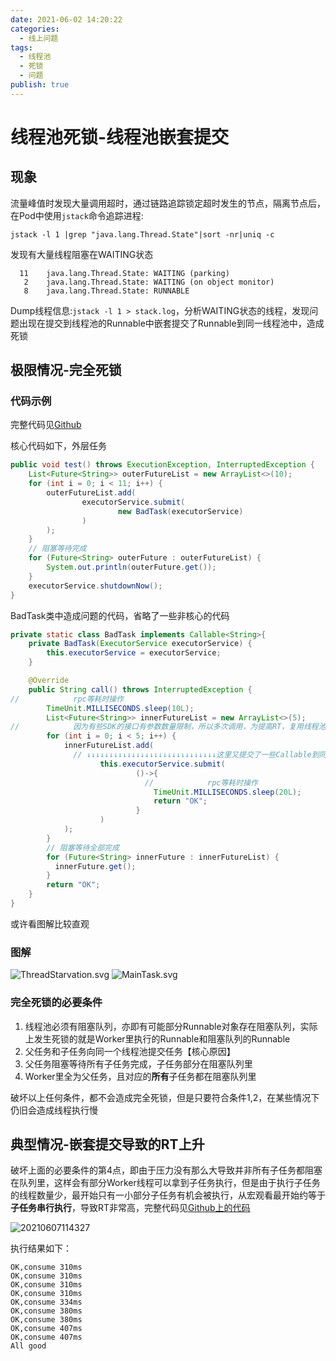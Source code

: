 ```yaml
---
date: 2021-06-02 14:20:22
categories:
  - 线上问题
tags:
  - 线程池
  - 死锁
  - 问题
publish: true
---
```


# 线程池死锁-线程池嵌套提交

## 现象

流量峰值时发现大量调用超时，通过链路追踪锁定超时发生的节点，隔离节点后，在Pod中使用```jstack```命令追踪进程:

```shell
jstack -l 1 |grep "java.lang.Thread.State"|sort -nr|uniq -c 
```

发现有大量线程阻塞在WAITING状态

```shell
  11    java.lang.Thread.State: WAITING (parking)
   2    java.lang.Thread.State: WAITING (on object monitor)
   8    java.lang.Thread.State: RUNNABLE
```

Dump线程信息:```jstack -l 1 > stack.log```，分析WAITING状态的线程，发现问题出现在提交到线程池的Runnable中嵌套提交了Runnable到同一线程池中，造成死锁

## 极限情况-完全死锁

### 代码示例

完整代码见[Github](https://github.com/kkyeer/JavaPlayground/blob/master/src/main/java/issue/threadstarvation/ThreadStarvationEmulator.java)

核心代码如下，外层任务

```java
public void test() throws ExecutionException, InterruptedException {
    List<Future<String>> outerFutureList = new ArrayList<>(10);
    for (int i = 0; i < 11; i++) {
        outerFutureList.add(
                executorService.submit(
                        new BadTask(executorService)
                )
        );
    }
    // 阻塞等待完成
    for (Future<String> outerFuture : outerFutureList) {
        System.out.println(outerFuture.get());
    }
    executorService.shutdownNow();
}
```

BadTask类中造成问题的代码，省略了一些非核心的代码

```java
private static class BadTask implements Callable<String>{
    private BadTask(ExecutorService executorService) {
        this.executorService = executorService;
    }

    @Override
    public String call() throws InterruptedException {
//            rpc等耗时操作
        TimeUnit.MILLISECONDS.sleep(10L);
        List<Future<String>> innerFutureList = new ArrayList<>(5);
//            因为有些SDK的接口有参数数量限制，所以多次调用，为提高RT，复用线程池并发调用
        for (int i = 0; i < 5; i++) {
            innerFutureList.add(
              // ↓↓↓↓↓↓↓↓↓↓↓↓↓↓↓↓↓↓↓↓↓↓↓↓↓↓↓↓↓这里又提交了一些Callable到同一个线程池
                    this.executorService.submit(
                            ()->{
                              //            rpc等耗时操作
                                TimeUnit.MILLISECONDS.sleep(20L);
                                return "OK";
                            }
                    )
            );
        }
        // 阻塞等待全部完成
        for (Future<String> innerFuture : innerFutureList) {
          innerFuture.get();
        }
        return "OK";
    }
}
```

或许看图解比较直观

### 图解

![ThreadStarvation.svg](https://cdn.jsdelivr.net/gh/kkyeer/picbed/ThreadStarvation.svg)
![MainTask.svg](https://cdn.jsdelivr.net/gh/kkyeer/picbed/MainTask.svg)

### 完全死锁的必要条件

1. 线程池必须有阻塞队列，亦即有可能部分Runnable对象存在阻塞队列，实际上发生死锁的就是Worker里执行的Runnable和阻塞队列的Runnable
2. 父任务和子任务向同一个线程池提交任务【核心原因】
3. 父任务阻塞等待所有子任务完成，子任务部分在阻塞队列里
4. Worker里全为父任务，且对应的**所有**子任务都在阻塞队列里

破坏以上任何条件，都不会造成完全死锁，但是只要符合条件1,2，在某些情况下仍旧会造成线程执行慢

## 典型情况-嵌套提交导致的RT上升

破坏上面的必要条件的第4点，即由于压力没有那么大导致并非所有子任务都阻塞在队列里，这样会有部分Worker线程可以拿到子任务执行，但是由于执行子任务的线程数量少，最开始只有一小部分子任务有机会被执行，从宏观看最开始约等于**子任务串行执行**，导致RT非常高，完整代码见[Github上的代码](https://github.com/kkyeer/JavaPlayground/blob/master/src/main/java/issue/threadstarvation/ThreadStarvationEmulator.java)

![20210607114327](https://cdn.jsdelivr.net/gh/kkyeer/picbed/20210607114327.png)

执行结果如下：

```shell
OK,consume 310ms
OK,consume 310ms
OK,consume 310ms
OK,consume 310ms
OK,consume 334ms
OK,consume 380ms
OK,consume 380ms
OK,consume 407ms
OK,consume 407ms
All good
```
